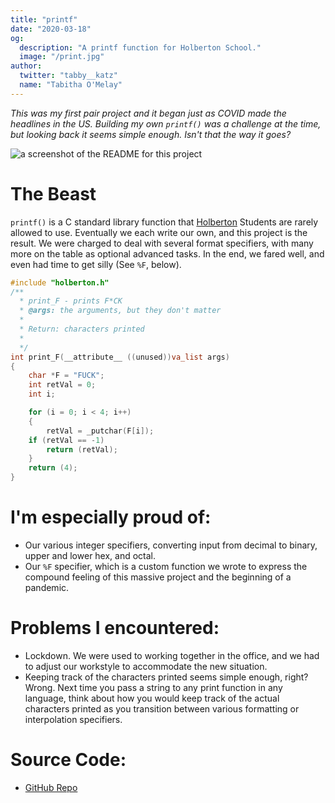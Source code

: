 ```yaml
---
title: "printf"
date: "2020-03-18"
og:
  description: "A printf function for Holberton School."
  image: "/print.jpg"
author:
  twitter: "tabby__katz"
  name: "Tabitha O'Melay"
---
```


_This was my first pair project and it began just as COVID made the headlines
in the US. Building my own `printf()` was a challenge at the time, but looking back
it seems simple enough. Isn't that the way it goes?_

![a screenshot of the README for this project](/print.jpg)

# The Beast

`printf()` is a C standard library function that [Holberton](https://www.holbertonschool.com/) Students are rarely
allowed to use. Eventually we each write our own, and this project is the
result. We were charged to deal with several format specifiers, with many more
on the table as optional advanced tasks. In the end, we fared well, and even
had time to get silly (See `%F`, below).

```C
#include "holberton.h"
/**
  * print_F - prints F*CK
  * @args: the arguments, but they don't matter
  *
  * Return: characters printed
  *
  */
int print_F(__attribute__ ((unused))va_list args)
{
	char *F = "FUCK";
	int retVal = 0;
	int i;

	for (i = 0; i < 4; i++)
	{
		retVal = _putchar(F[i]);
	if (retVal == -1)
		return (retVal);
	}
	return (4);
}
```

# I'm especially proud of:

- Our various integer specifiers, converting input from decimal to binary, upper and lower hex, and octal.
- Our `%F` specifier, which is a custom function we wrote to express the compound feeling of this massive project and the beginning of a pandemic.

# Problems I encountered:

- Lockdown. We were used to working together in the office, and we had to adjust our workstyle to accommodate the new situation.
- Keeping track of the characters printed seems simple enough, right? Wrong. Next time you pass a string to any print function in any language, think about how you would keep track of the actual characters printed as you transition between various formatting or interpolation specifiers.

# Source Code:

- [GitHub Repo](https://github.com/tabbykatz/printf)
